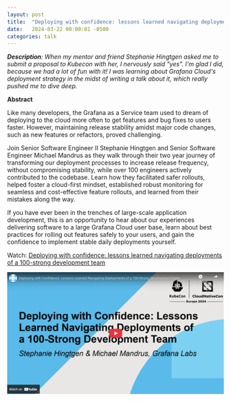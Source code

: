 ```yaml
---
layout: post
title:  "Deploying with confidence: lessons learned navigating deployments of a 100-strong development team (Kubecon talk)"
date:   2024-03-22 00:00:01 -0500
categories: talk
---
```


***Description**: When my mentor and friend Stephanie Hingtgen asked me to submit a proposal to Kubecon with her, I nervously said "yes". I'm glad I did, because we had a lot of fun with it! I was learning about Grafana Cloud's deployment strategy in the midst of writing a talk about it, which really pushed me to dive deep.*

**Abstract**

Like many developers, the Grafana as a Service team used to dream of deploying to the cloud more often to get features and bug fixes to users faster. However, maintaining release stability amidst major code changes, such as new features or refactors, proved challenging. 

Join Senior Software Engineer II Stephanie Hingtgen and Senior Software Engineer Michael Mandrus as they walk through their two year journey of transforming our deployment processes to increase release frequency, without compromising stability, while over 100 engineers actively contributed to the codebase. Learn how they facilitated safer rollouts, helped foster a cloud-first mindset, established robust monitoring for seamless and cost-effective feature rollouts, and learned from their mistakes along the way. 

If you have ever been in the trenches of large-scale application development, this is an opportunity to hear about our experiences delivering software to a large Grafana Cloud user base, learn about best practices for rolling out features safely to your users, and gain the confidence to implement stable daily deployments yourself.


Watch: [Deploying with confidence: lessons learned navigating deployments of a 100-strong development team](https://youtu.be/XffdYT5SH6Y?si=tajvuN4A3RgTvTbc)

[![Kubecon screenshot](/assets/images/kubecon-screenshot.png)](https://youtu.be/XffdYT5SH6Y?si=tajvuN4A3RgTvTbc)
